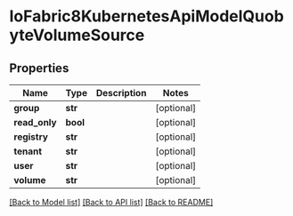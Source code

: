 # IoFabric8KubernetesApiModelQuobyteVolumeSource

## Properties
Name | Type | Description | Notes
------------ | ------------- | ------------- | -------------
**group** | **str** |  | [optional] 
**read_only** | **bool** |  | [optional] 
**registry** | **str** |  | [optional] 
**tenant** | **str** |  | [optional] 
**user** | **str** |  | [optional] 
**volume** | **str** |  | [optional] 

[[Back to Model list]](../README.md#documentation-for-models) [[Back to API list]](../README.md#documentation-for-api-endpoints) [[Back to README]](../README.md)

